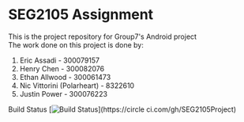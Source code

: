 # SEG2105 Assignment
 


This is the project repository for Group7's Android project  
The work done on this project is done by: 
1. Eric Assadi - 300079157  
2. Henry Chen - 300082076  
3. Ethan Allwood - 300061473  
4. Nic Vittorini (Polarheart) - 8322610  
5. Justin Power - 300076223  

Build Status [![Build
Status](https://circleci.com/gh/SEG2105Project.png?branch=master)](https://circle
ci.com/gh/SEG2105Project)
